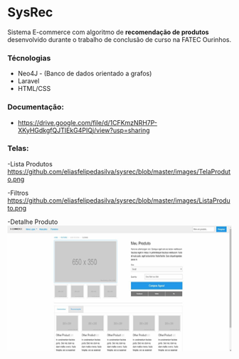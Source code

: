 # SysRec
Sistema E-commerce com algoritmo de **recomendação de produtos** desenvolvido  durante o trabalho de conclusão de curso na FATEC Ourinhos. 



### Técnologias

 - Neo4J - (Banco de dados orientado a grafos)
 - Laravel
 - HTML/CSS
### Documentação:

 - https://drive.google.com/file/d/1CFKmzNRH7P-XKyHGdkgfQJTIEkG4PIQj/view?usp=sharing

### Telas: 
-Lista Produtos
https://github.com/eliasfelipedasilva/sysrec/blob/master/images/TelaProduto.png

-Filtros
https://github.com/eliasfelipedasilva/sysrec/blob/master/images/ListaProduto.png


-Detalhe Produto
![alt text](https://github.com/eliasfelipedasilva/sysrec/blob/master/images/DetalheProduto.png)
  
